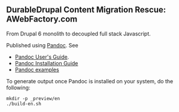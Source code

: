 ## DurableDrupal Content Migration Rescue: AWebFactory.com

From Drupal 6 monolith to decoupled full stack Javascript.

Published using [Pandoc](http://pandoc.org/). See

* [Pandoc User's Guide](http://pandoc.org/MANUAL.html#images).
* [Pandoc Installation Guide](http://pandoc.org/installing.html)
* [Pandoc examples](http://pandoc.org/demos.html)

To generate output once Pandoc is installed on your system, do the following:

```
mkdir -p _preview/en
./build-en.sh
```
